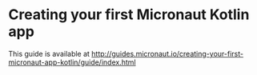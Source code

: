 # Creating your first Micronaut Kotlin app #

This guide is available at http://guides.micronaut.io/creating-your-first-micronaut-app-kotlin/guide/index.html
